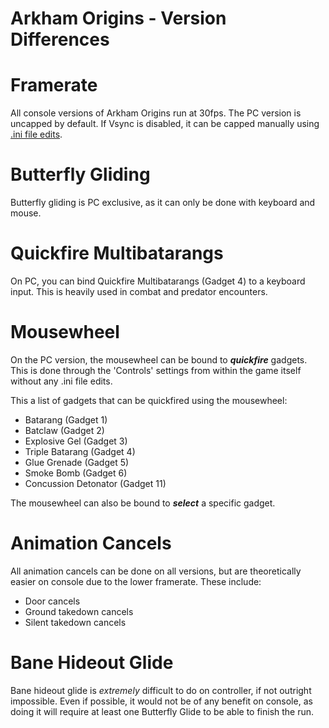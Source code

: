 # Arkham Origins - Version Differences

# Framerate

All console versions of Arkham Origins run at 30fps. The PC version is uncapped by default. If Vsync is disabled, it can be capped manually using [.ini file edits](https://arkhamspeedrunningwiki.github.io/page.html?page=Guides/Origins/FPS).

# Butterfly Gliding

Butterfly gliding is PC exclusive, as it can only be done with keyboard and mouse.

# Quickfire Multibatarangs

On PC, you can bind Quickfire Multibatarangs (Gadget 4) to a keyboard input. This is heavily used in combat and predator encounters.

# Mousewheel

On the PC version, the mousewheel can be bound to **_quickfire_** gadgets. This is done through the 'Controls' settings from within the game itself without any .ini file edits.

This a list of gadgets that can be quickfired using the mousewheel:
- Batarang (Gadget 1)
- Batclaw (Gadget 2)
- Explosive Gel (Gadget 3)
- Triple Batarang (Gadget 4)
- Glue Grenade (Gadget 5)
- Smoke Bomb (Gadget 6)
- Concussion Detonator (Gadget 11)

The mousewheel can also be bound to **_select_** a specific gadget.

# Animation Cancels

All animation cancels can be done on all versions, but are theoretically easier on console due to the lower framerate.
These include:
- Door cancels
- Ground takedown cancels
- Silent takedown cancels

# Bane Hideout Glide

Bane hideout glide is _extremely_ difficult to do on controller, if not outright impossible. Even if possible, it would not be of any benefit on console, as doing it will require at least one Butterfly Glide to be able to finish the run.
